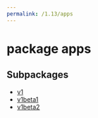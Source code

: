 ```yaml
---
permalink: /1.13/apps
---
```


# package apps



## Subpackages

* [v1](apps-v1.md)
* [v1beta1](apps-v1beta1.md)
* [v1beta2](apps-v1beta2.md)